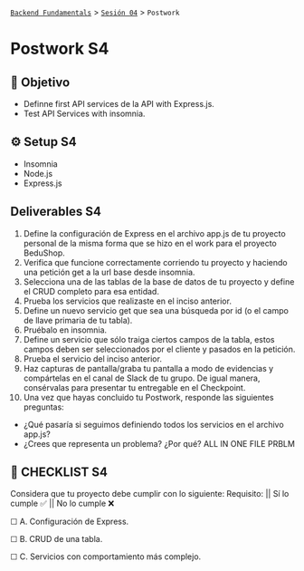 [`Backend Fundamentals`](../../README.md) > [`Sesión 04`](../README.md) > `Postwork`

# Postwork S4

## 🎯 Objetivo

- Definne first API services de la API with Express.js.
- Test API Services with insomnia.

## ⚙️ Setup S4

- Insomnia
- Node.js
- Express.js

## Deliverables S4

1. Define la configuración de Express en el archivo app.js de tu proyecto personal de la misma forma que se hizo en el work para el proyecto BeduShop.
2. Verifica que funcione correctamente corriendo tu proyecto y haciendo una petición get a la url base desde insomnia.
3. Selecciona una de las tablas de la base de datos de tu proyecto y define el CRUD completo para esa entidad.
4. Prueba los servicios que realizaste en el inciso anterior.
5. Define un nuevo servicio get que sea una búsqueda por id (o el campo de llave primaria de tu tabla).
6. Pruébalo en insomnia.
7. Define un servicio que sólo traiga ciertos campos de la tabla, estos campos deben ser seleccionados por el cliente y pasados en la petición.
8. Prueba el servicio del inciso anterior.
9. Haz capturas de pantalla/graba tu pantalla a modo de evidencias y compártelas en el canal de Slack de tu grupo. De igual manera, consérvalas para presentar tu entregable en el Checkpoint.
10. Una vez que hayas concluido tu Postwork, responde las siguientes preguntas:

- ¿Qué pasaría si seguimos definiendo todos los servicios en el archivo app.js?
- ¿Crees que representa un problema? ¿Por qué? ALL IN ONE FILE PRBLM

## 📑 CHECKLIST S4

Considera que tu proyecto debe cumplir con lo siguiente:
Requisito:  ||  Sí lo cumple    ✅  ||  	No lo cumple    ❌

☐ A. Configuración de Express. 		

☐ B. CRUD de una tabla. 		

☐ C. Servicios con comportamiento más complejo. 	